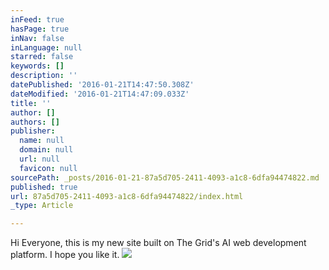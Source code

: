 ```yaml
---
inFeed: true
hasPage: true
inNav: false
inLanguage: null
starred: false
keywords: []
description: ''
datePublished: '2016-01-21T14:47:50.308Z'
dateModified: '2016-01-21T14:47:09.033Z'
title: ''
author: []
authors: []
publisher:
  name: null
  domain: null
  url: null
  favicon: null
sourcePath: _posts/2016-01-21-87a5d705-2411-4093-a1c8-6dfa94474822.md
published: true
url: 87a5d705-2411-4093-a1c8-6dfa94474822/index.html
_type: Article

---
```

Hi Everyone, this is my new site built on The Grid's AI web development platform. I hope you like it.
![](https://the-grid-user-content.s3-us-west-2.amazonaws.com/351ac3e7-73b2-4b34-ae04-5b2046262a27.png)